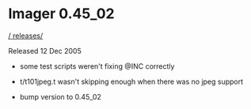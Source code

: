 # Imager 0.45_02

[ / ](..) [releases/](./)

Released 12 Dec 2005

- some test scripts weren't fixing @INC correctly

- t/t101jpeg.t wasn't skipping enough when there was no jpeg support

- bump version to 0.45_02